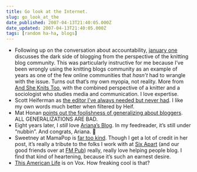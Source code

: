 ```yaml
---
title: Go look at the Internet.
slug: go_look_at_the
date_published: 2007-04-13T21:40:05.000Z
date_updated: 2007-04-13T21:40:05.000Z
tags: [random ha-ha, blogs]
---
```


- Following up on the conversation about accountability, [january one](http://www.januaryone.com/archives/2007/04/bad_moon_rising.php) discusses the dark side of blogging from the perspective of the knitting blog community. This was particularly instructive for me because I’ve been wrongly using the knitting blogs community as an example of years as one of the few online communities that *hasn’t* had to wrangle with the issue. Turns out that’s my own myopia, not reality. More from [And She Knits Too](http://acunningplan.typepad.com/andsheknitstoo/2007/03/well.html), with the combined perspective of a knitter and a sociologist who studies media and communication. I love expertise.
- Scott Heiferman as [the editor I’ve always needed but never had](http://scott.heiferman.com/notes/2007/04/sustainable.html). I like my own words much better when filtered by Heif.
- Mat Honan [points out the foolishness of generalizing about bloggers](http://www.emptyage.com/mth/2007/04/this_just_in_bl.html). ALL GENERALIZATIONS ARE BAD.
- Eight years later, I *still* love [Ariana’s Blog](http://www.arianafrench.com/). In my feedreader, it’s still under “nubbin”. And congrats, Ariana. 🙂
- Sweetney at MamaPop is [far too kind](http://www.mamapop.com/mamapop/2007/04/mamapop_what_ha.html). Though I get a lot of credit in her post, it’s really a tribute to the folks I work with at [Six Apart](http://www.sixapart.com/) (and our good friends over at [FM Pub](http://federatedmedia.net/)) really, really love helping people blog. I find that kind of heartening, because it’s such an earnest desire.
- [This American Life](http://www.sixapart.com/about/news/2007/04/this-american-life-showtime-vox.html) is on Vox. How freaking cool is that?
